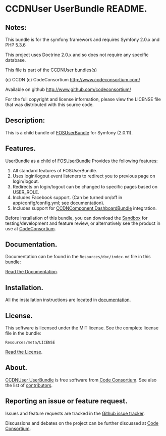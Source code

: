 CCDNUser UserBundle README.
===========================


## Notes:  
  
This bundle is for the symfony framework and requires Symfony 2.0.x and PHP 5.3.6
  
This project uses Doctrine 2.0.x and so does not require any specific database.
  

This file is part of the CCDNUser bundles(s)

(c) CCDN (c) CodeConsortium <http://www.codeconsortium.com/> 

Available on github <http://www.github.com/codeconsortium/>

For the full copyright and license information, please view the LICENSE
file that was distributed with this source code.

## Description:

This is a child bundle of [FOSUserBundle](http://github.com/FriendsOfSymfony/FOSUserBundle) for Symfony (2.0.11).

## Features.

UserBundle as a child of [FOSUserBundle](http://github.com/FriendsOfSymfony/FOSUserBundle) Provides the following features:

1. All standard features of FOSUserBundle.
2. Uses login/logout event listeners to redirect you to previous page on login/logout.
3. Redirects on login/logout can be changed to specific pages based on USER_ROLE.
4. Includes Facebook support. (Can be turned on/off in app/config/config.yml; see documentation).
5. Includes support for [CCDNComponent DashboardBundle](http://github.com/codeconsortium/DashboardBundle) integration.

Before installation of this bundle, you can download the [Sandbox](http://github.com/codeconsortium/CCDNSandBox) for testing/development and feature review, or alternatively see the product in use at [CodeConsortium](http://www.codeconsortium.com).

## Documentation.

Documentation can be found in the `Resources/doc/index.md` file in this bundle:

[Read the Documentation](index.md).

## Installation.

All the installation instructions are located in [documentation](install.md).

## License.

This software is licensed under the MIT license. See the complete license file in the bundle:

	Resources/meta/LICENSE

[Read the License](http://github.com/codeconsortium/CCDNUserUserBundle/blob/master/Resources/meta/LICENSE).

## About.

[CCDNUser UserBundle](http://github.com/codeconsortium/CCDNUserUserBundle) is free software from [Code Consortium](http://www.codeconsortium.com). 
See also the list of [contributors](http://github.com/codeconsortium/CCDNUserUserBundle/contributors).

## Reporting an issue or feature request.

Issues and feature requests are tracked in the [Github issue tracker](http://github.com/codeconsortium/CCDNUserUserBundle/issues).

Discussions and debates on the project can be further discussed at [Code Consortium](http://www.codeconsortium.com).
